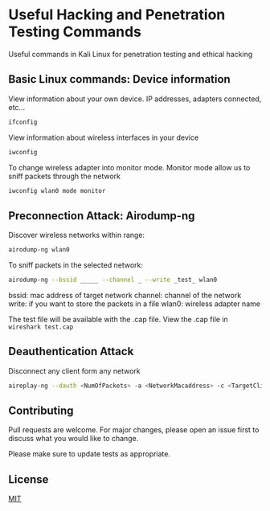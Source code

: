 # Useful Hacking and Penetration Testing Commands

Useful commands in Kali Linux for penetration testing and ethical hacking

## Basic Linux commands: Device information

View information about your own device. IP addresses, adapters connected, etc... 

```bash
ifconfig 
```
View information about wireless interfaces in your device

```bash
iwconfig
```
To change wireless adapter into monitor mode. Monitor mode allow us to sniff packets through the network

```bash
iwconfig wlan0 mode monitor
```

## Preconnection Attack: Airodump-ng

Discover wireless networks within range:
```bash
airodump-ng wlan0
```

To sniff packets in the selected network: 

```bash
airodump-ng --bssid _____ --channel _ --write _test_ wlan0 
```
bssid: mac address of target network
channel: channel of the network
write: if you want to store the packets in a file
wlan0: wireless adapter name

The test file will be available with the .cap file. 
View the .cap file in ```wireshark test.cap```

## Deauthentication Attack

Disconnect any client form any network

```bash
aireplay-ng --dauth <NumOfPackets> -a <NetworkMacaddress> -c <TargetClientMacAddress> -e <WifiNname> <iterface-wlan0>
```


## Contributing
Pull requests are welcome. For major changes, please open an issue first to discuss what you would like to change.

Please make sure to update tests as appropriate.

## License
[MIT](https://choosealicense.com/licenses/mit/)